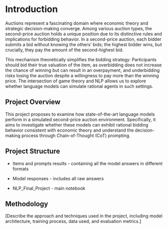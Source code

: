 # **Introduction**

Auctions represent a fascinating domain where economic theory and strategic decision-making converge. Among various auction types, the second-price auction holds a unique position due to its distinctive rules and implications for forbidding behavior. In a second-price auction, each bidder submits a bid without knowing the others’ bids; the highest bidder wins, but crucially, they pay the amount of the second-highest bid. 

This mechanism theoretically simplifies the bidding strategy: Participants should bid their true valuation of the item, as overbidding does not increase the chance of winning but can result in an overpayment, and underbidding risks losing the auction despite a willingness to pay more than the winning price. The intersection of game theory and NLP allows us to explore whether language models can simulate rational agents in such settings.

## Project Overview

This project proposes to examine how state-of-the-art language models perform in a simulated second-price auction environment. Specifically, it aims to investigate whether these models can exhibit rational bidding behavior consistent with economic theory and understand the decision-making process through Chain-of-Thought (CoT) prompting.


## Project Structure
- Items and prompts results - containing all the model answers in different formats

- Model responses - includes all raw answers 
- NLP_Final_Project - main notebook

## Methodology

[Describe the approach and techniques used in the project, including model architecture, training process, data used, and evaluation metrics.]

